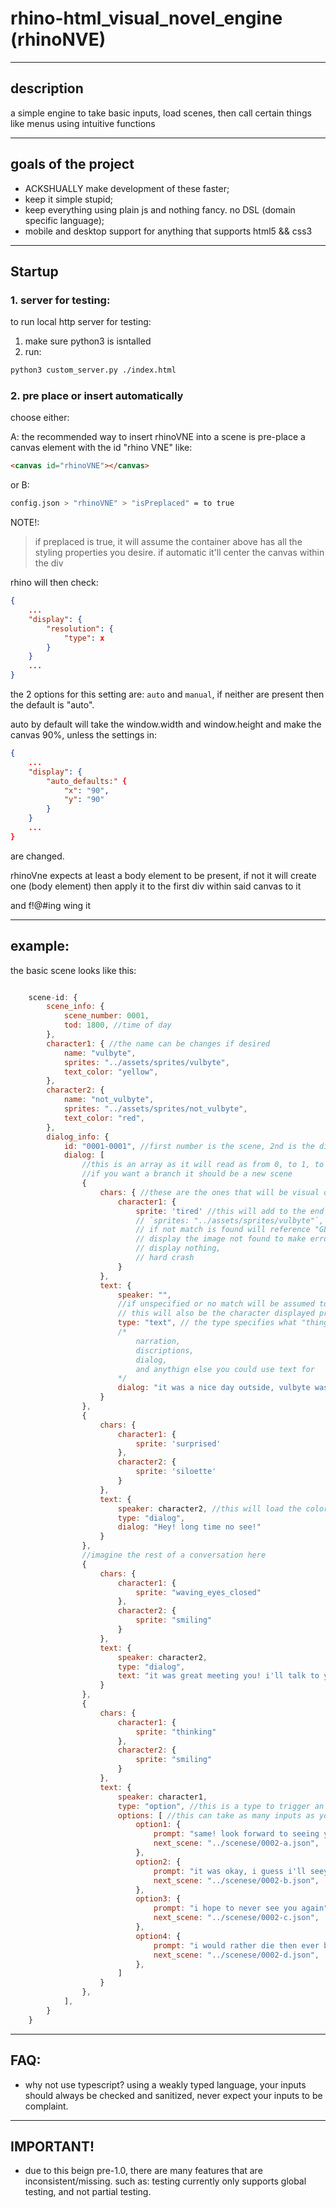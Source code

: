 # rhino-html_visual_novel_engine (rhinoNVE)

---

## description

a simple engine to take basic inputs, load scenes, then call certain things like menus using intuitive functions

---

## goals of the project

- ACKSHUALLY make development of these faster;
- keep it simple stupid;
- keep everything using plain js and nothing fancy. no DSL (domain specific language);
- mobile and desktop support for anything that supports html5 && css3

---

## Startup

### 1. server for testing:

to run local http server for testing:

1. make sure python3 is isntalled
2. run:

```bash
python3 custom_server.py ./index.html
```

### 2. pre place or insert automatically

choose either:

A:
the recommended way to insert rhinoVNE into a scene is pre-place a canvas element with the id "rhino VNE" like:

```html
<canvas id="rhinoVNE"></canvas>
```

or B:

```bash
config.json > "rhinoVNE" > "isPreplaced" = to true
```

NOTE!:

> if preplaced is true, it will assume the container above has all the styling properties you desire. if automatic it'll center the canvas within the div

rhino will then check:

```json
{
    ...
    "display": {
        "resolution": {
            "type": x
        }
    }
    ...
}
```

the 2 options for this setting are:
`auto` and `manual`, if neither are present then the default is "auto".

auto by default will take the window.width and window.height and make the canvas 90%, unless the settings in:

```json
{
    ...
    "display": {
        "auto_defaults:" {
            "x": "90",
            "y": "90"
        }
    }
    ...
}
```

are changed.

rhinoVne expects at least a body element to be present,
if not it will create one (body element) then apply it to the first div within said canvas to it

and f!@#ing wing it

---

## example:

the basic scene looks like this:

```js

    scene-id: {
        scene_info: {
            scene_number: 0001,
            tod: 1800, //time of day
        },
        character1: { //the name can be changes if desired
            name: "vulbyte",
            sprites: "../assets/sprites/vulbyte",
            text_color: "yellow",
        },
        character2: {
            name: "not_vulbyte",
            sprites: "../assets/sprites/not_vulbyte",
            text_color: "red",
        },
        dialog_info: {
            id: "0001-0001", //first number is the scene, 2nd is the dialog number of said scene
            dialog: [
                //this is an array as it will read as from 0, to 1, to 2, and so on.
                //if you want a branch it should be a new scene
                {
                    chars: { //these are the ones that will be visual during the current text box, if they're not listed they will be ignored
                        character1: {
                            sprite: 'tired' //this will add to the end of:
                            // `sprites: "../assets/sprites/vulbyte"`, changing the value to "../assets/sprites/vulbyte/tired", and will attempt to load a file of: gif, svg, png, jpeg, then webp in that order.
                            // if not match is found will reference "GLOBAL_SETTINGS.display_fallback" to determine which of the 3 error types to do:
                            // display the image not found to make error obvious (default),
                            // display nothing,
                            // hard crash
                        }
                    },
                    text: {
                        speaker: "",
                        //if unspecified or no match will be assumed to be a narrator/internal thought.
                        // this will also be the character displayed prominently, if not the "inactive effects" will be applied to all
                        type: "text", // the type specifies what "thing" will be loaded. in this example it's text, which can be used for a range of things such as:
                        /*
                            narration,
                            discriptions,
                            dialog,
                            and anythign else you could use text for
                        */
                        dialog: "it was a nice day outside, vulbyte was getting groceries"
                    }
                },
                {
                    chars: {
                        character1: {
                            sprite: 'surprised'
                        },
                        character2: {
                            sprite: 'siloette'
                        }
                    },
                    text: {
                        speaker: character2, //this will load the color of their text, but not the sprite
                        type: "dialog",
                        dialog: "Hey! long time no see!"
                    }
                },
                //imagine the rest of a conversation here
                {
                    chars: {
                        character1: {
                            sprite: "waving_eyes_closed"
                        },
                        character2: {
                            sprite: "smiling"
                        }
                    },
                    text: {
                        speaker: character2,
                        type: "dialog",
                        text: "it was great meeting you! i'll talk to you later!"
                    }
                },
                {
                    chars: {
                        character1: {
                            sprite: "thinking"
                        },
                        character2: {
                            sprite: "smiling"
                        }
                    },
                    text: {
                        speaker: character1,
                        type: "option", //this is a type to trigger an option, you can use this for dialog, options, choices, etcetc
                        options: [ //this can take as many inputs as you like and will generatively fill these in, tho the ui is only designed to ever support upto 4 options, so any more will create a scrolling option box which is NOT recommended
                            option1: {
                                prompt: "same! look forward to seeing you sometime soon!",
                                next_scene: "../scenese/0002-a.json",
                            },
                            option2: {
                                prompt: "it was okay, i guess i'll seeya around",
                                next_scene: "../scenese/0002-b.json",
                            },
                            option3: {
                                prompt: "i hope to never see you again",
                                next_scene: "../scenese/0002-c.json",
                            },
                            option4: {
                                prompt: "i would rather die then ever be in the same room as you again",
                                next_scene: "../scenese/0002-d.json",
                            },
                        ]
                    }
                },
            ],
        }
    }
```

---

## FAQ:

- why not use typescript?
  using a weakly typed language, your inputs should always be checked and sanitized, never expect your inputs to be complaint.

---

## IMPORTANT!

- due to this beign pre-1.0, there are many features that are inconsistent/missing. such as: testing currently only supports global testing, and not partial testing.
